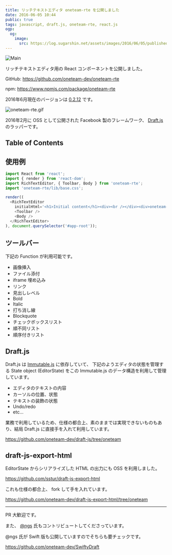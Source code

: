 ```yaml
---
title: リッチテキストエディタ oneteam-rte を公開しました
date: 2016-06-05 10:44
public: true
tags: javascript, draft.js, oneteam-rte, react.js
ogp:
  og:
    image:
      src: https://log.sugarshin.net/assets/images/2016/06/05/published-oneteam-rte/main.png
---
```


![Main](/assets/images/2016/06/05/published-oneteam-rte/main.png)

リッチテキストエディタ用の React コンポーネントを公開しました。

GitHub: https://github.com/oneteam-dev/oneteam-rte

npm: https://www.npmjs.com/package/oneteam-rte

2016年6月現在のバージョンは [0.2.12](https://github.com/oneteam-dev/oneteam-rte/releases/tag/v0.2.12) です。

![oneteam-rte.gif](/assets/images/2016/06/05/published-oneteam-rte/oneteam-rte.gif)

2016年2月に OSS として公開された Facebook 製のフレームワーク、 [Draft.js](https://facebook.github.io/draft-js/) のラッパーです。

## Table of Contents

## 使用例

```js
import React from 'react';
import { render } from 'react-dom';
import RichTextEditor, { Toolbar, Body } from 'oneteam-rte';
import 'oneteam-rte/lib/base.css';

render((
  <RichTextEditor
    initialHtml='<h1>Initial content</h1><div><br /></div><div>oneteam-rte</div>'>
    <Toolbar />
    <Body />
  </RichTextEditor>
), document.querySelector('#app-root'));
```

## ツールバー

下記の Function が利用可能です。

- 画像挿入
- ファイル添付
- iframe 埋め込み
- リンク
- 見出しレベル
- Bold
- Italic
- 打ち消し線
- Blockquote
- チェックボックスリスト
- 順不同リスト
- 順序付きリスト

## Draft.js

Draft.js は [Immutable.js](https://facebook.github.io/immutable-js/) に依存していて、
下記のようエディタの状態を管理する State object (EditorState) をこの Immutable.js のデータ構造を利用して管理しています。

- エディタのテキストの内容
- カーソルの位置、状態
- テキストの装飾の状態
- Undo/redo
- etc...

業務で利用しているため、仕様の都合上、素のままでは実現できないものもあり、結局 Draft.js に直接手を入れて利用しています。

https://github.com/oneteam-dev/draft-js/tree/oneteam

## draft-js-export-html

EditorState からシリアライズした HTML の出力にも OSS を利用しました。

https://github.com/sstur/draft-js-export-html

これも仕様の都合上、 fork して手を入れています。

https://github.com/oneteam-dev/draft-js-export-html/tree/oneteam

---

PR 大歓迎です。

また、 [@ngs](https://ngs.io/) 氏もコントリビュートしてくださっています。

@ngs 氏が Swift 版も公開していますのでそちらも要チェックです。

https://github.com/oneteam-dev/SwiftyDraft
